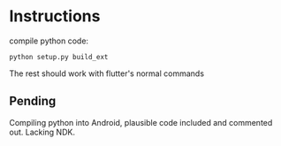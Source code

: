 # Instructions

compile python code:

```{bash}
python setup.py build_ext
```

The rest should work with flutter's normal commands

## Pending

Compiling python into Android, plausible code included and commented out. Lacking NDK.

